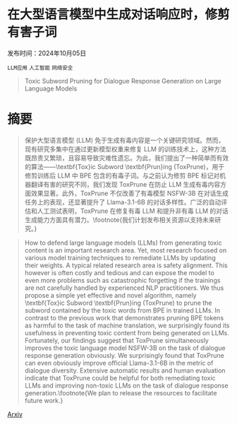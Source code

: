 # 在大型语言模型中生成对话响应时，修剪有害子词

发布时间：2024年10月05日

`LLM应用` `人工智能` `网络安全`

> Toxic Subword Pruning for Dialogue Response Generation on Large Language Models

# 摘要

> 保护大型语言模型 (LLM) 免于生成有毒内容是一个关键研究领域。然而，现有研究多集中在通过更新模型权重来修复 LLM 的训练技术上，这种方法既昂贵又繁琐，且容易导致灾难性遗忘。为此，我们提出了一种简单而有效的算法——\textbf{Tox}ic Subword \textbf{Prun}ing (ToxPrune)，用于修剪训练后 LLM 中 BPE 包含的有毒子词。与之前认为修剪 BPE 标记对机器翻译有害的研究不同，我们发现 ToxPrune 在防止 LLM 生成有毒内容方面效果显著。此外，ToxPrune 不仅改善了有毒模型 NSFW-3B 在对话生成任务上的表现，还显著提升了 Llama-3.1-6B 的对话多样性。广泛的自动评估和人工测试表明，ToxPrune 在修复有毒 LLM 和提升非有毒 LLM 的对话生成能力方面具有潜力。\footnote{我们计划发布相关资源以支持未来研究。}

> How to defend large language models (LLMs) from generating toxic content is an important research area. Yet, most research focused on various model training techniques to remediate LLMs by updating their weights. A typical related research area is safety alignment. This however is often costly and tedious and can expose the model to even more problems such as catastrophic forgetting if the trainings are not carefully handled by experienced NLP practitioners. We thus propose a simple yet effective and novel algorithm, namely \textbf{Tox}ic Subword \textbf{Prun}ing (ToxPrune) to prune the subword contained by the toxic words from BPE in trained LLMs. In contrast to the previous work that demonstrates pruning BPE tokens as harmful to the task of machine translation, we surprisingly found its usefulness in preventing toxic content from being generated on LLMs. Fortunately, our findings suggest that ToxPrune simultaneously improves the toxic language model NSFW-3B on the task of dialogue response generation obviously. We surprisingly found that ToxPrune can even obviously improve official Llama-3.1-6B in the metric of dialogue diversity. Extensive automatic results and human evaluation indicate that ToxPrune could be helpful for both remediating toxic LLMs and improving non-toxic LLMs on the task of dialogue response generation.\footnote{We plan to release the resources to facilitate future work.}

[Arxiv](https://arxiv.org/abs/2410.04155)
